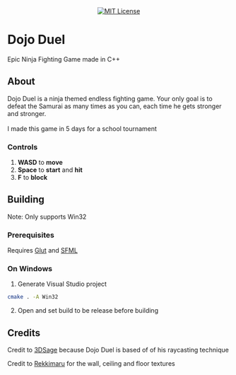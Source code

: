 <div align="center">
  <a href="https://opensource.org/licenses/MIT"><img src="https://img.shields.io/badge/License-MIT-blue.svg" alt="MIT License"></a>
</div>

# Dojo Duel
Epic Ninja Fighting Game made in C++

## About
Dojo Duel is a ninja themed endless fighting game. Your only goal is to defeat the Samurai as many times as you can, each time he gets stronger and stronger.
<br><br>
I made this game in 5 days for a school tournament
### Controls

<ol>
  <li><strong>WASD</strong> to <strong>move</strong></li>
  <li><strong>Space</strong> to <strong>start</strong> and <strong>hit</strong></li>
  <li><strong>F</strong> to <strong>block</strong></li>
</ol>

## Building
Note: Only supports Win32
### Prerequisites

Requires [Glut](https://www.opengl.org/resources/libraries/glut/glut_downloads.php) and [SFML](https://www.sfml-dev.org/download.php)

### On Windows

1. Generate Visual Studio project
```sh
cmake . -A Win32
```
2. Open and set build to be release before building

## Credits

Credit to [3DSage](https://github.com/3DSage) because Dojo Duel is based of of his raycasting technique

Credit to [Rekkimaru](https://itch.io/profile/rekkimaru) for the wall, ceiling and floor textures
